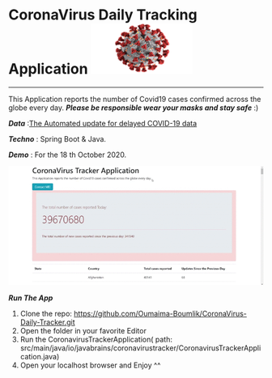 # CoronaVirus Daily Tracking Application         <img src="covid.png" width="200" height="100">

---------

This Application reports the number of Covid19 cases confirmed across the globe every day. **_Please be responsible wear your masks and stay safe_** :)
                                             


**_Data_** :[The Automated update for delayed COVID-19 data](https://github.com/CSSEGISandData/COVID-19/blob/master/csse_covid_19_data/csse_covid_19_time_series/time_series_covid19_confirmed_global.csv)

**_Techno_** : Spring Boot & Java.

**_Demo_** : For the 18 th October 2020.

![Alt Text](CovidTrackerApp.gif)

**_Run The App_**

1. Clone the repo: https://github.com/Oumaima-Boumlik/CoronaVirus-Daily-Tracker.git
2. Open the folder in your favorite Editor
3. Run the CoronavirusTrackerApplication( path: src/main/java/io/javabrains/coronavirustracker/CoronavirusTrackerApplication.java)
4. Open your localhost browser and Enjoy ^^
